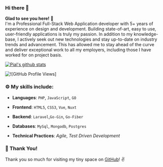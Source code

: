 ### Hi there 👋
**Glad to see you here!** :star_struck: <br>
I'm a Professional Full-Stack Web Application developer with 5+ years of experience on design and development. Building state-of-art, easy to use, user-friendly applications is truly my passion. In addition to my knowledge-base, I actively seek out new technologies and stay up-to-date on industry trends and advancement. This has allowed me to stay ahead of the curve and deliver exceptional work to all my employers, including those I have worked for on project basis.  



<!--
- 🔭 I like to build things for the web
- 🌱 I’m currently learning dev ops technologies
- 👯 I’m looking to collaborate on anything challanging
- 💬 Ask me anything
- 📫 How to reach me: [Technostupid.com](https://technostupid.com) | [Email me](mailto:pial.coder@gmail.com)
 -->

[![Pial's github stats](https://github-readme-stats.vercel.app/api?username=techno-stupid&show_icons=true)](https://github.com/techno-stupid)
 

![![GitHub Profile Views]](https://komarev.com/ghpvc/?username=techno-stupid)

### :gear: My skills include:

- **Languages**: `PHP`, `JavaScript`, `GO`

- **Frontend**: `HTML5`, `CSS3`, `Vue`, `Nuxt`

- **Backend**: `Laravel`,`Go-Gin`, `Go-Fiber`

- **Databases**: `MySql`, `Mongodb`, `Postgres`

- **Technical Practices**: *Agile*, *Test Driven Development*


### :hugs: Thank You!

Thank you so much for visiting my tiny space on [GitHub](https://techno-stupid.github.io/)! :v:
